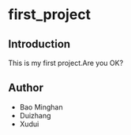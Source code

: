 # first_project

## Introduction
This is my first project.Are you OK?

## Author
* Bao Minghan
* Duizhang
* Xudui
